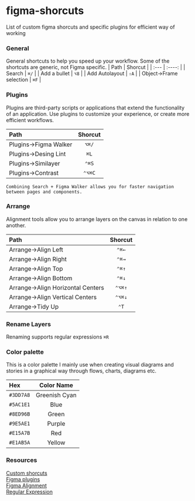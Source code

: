 # figma-shorcuts

List of custom figma shorcuts and specific plugins for efficient way of working

### General

General shortcuts to help you speed up your workflow. Some of the shortcuts are generic, not Figma specific.
| Path | Shorcut |
| :--- | :----: |
| Search | `⌘/` |
| Add a bullet | `⌥8` |
| Add Autolayout | `⇧A` |
| Object->Frame selection | `⌘F` |

### Plugins

Plugins are third-party scripts or applications that extend the functionality of an application. Use plugins to customize your experience, or create more efficient workflows.

| Path                  | Shorcut |
| :-------------------- | :-----: |
| Plugins->Figma Walker |  `⌥⌘/`  |
| Plugins->Desing Lint  |  `⌘L`   |
| Plugins->Similayer    |  `⌃⌘S`  |
| Plugins->Contrast     | `⌃⌥⌘C`  |

`Combining Search + Figma Walker allows you for faster navigation between pages and components.`

### Arrange

Alignment tools allow you to arrange layers on the canvas in relation to one another.

| Path                              | Shorcut |
| :-------------------------------- | :-----: |
| Arrange->Align Left               |  `⌃⌘←`  |
| Arrange->Align Right              |  `⌃⌘→`  |
| Arrange->Align Top                |  `⌃⌘↑`  |
| Arrange->Align Bottom             |  `⌃⌘↓`  |
| Arrange->Align Horizontal Centers | `⌃⌥⌘↑`  |
| Arrange->Align Vertical Centers   | `⌃⌥⌘↓`  |
| Arrange->Tidy Up                  |  `⌃T`   |

### Rename Layers

Renaming supports regular expressions `⌘R`

### Color palette

This is a color palette I mainly use when creating visual diagrams and stories in a graphical way through flows, charts, diagrams etc.

| Hex       |  Color Name   |
| :-------- | :-----------: |
| `#3DD7A8` | Greenish Cyan |
| `#5AC1E1` |     Blue      |
| `#8ED96B` |     Green     |
| `#9E5AE1` |    Purple     |
| `#E15A7B` |      Red      |
| `#E1AB5A` |    Yellow     |

### Resources

[Custom shorcuts](https://support.apple.com/guide/mac-help/create-keyboard-shortcuts-for-apps-mchlp2271/mac)  
[Figma plugins](https://help.figma.com/hc/en-us/articles/360040450413-Find-and-install-plugins)  
[Figma Alignment](https://help.figma.com/hc/en-us/articles/360039956914-Adjust-alignment-dimensions-rotation-and-position)  
[Regular Expression](https://regexr.com/)
